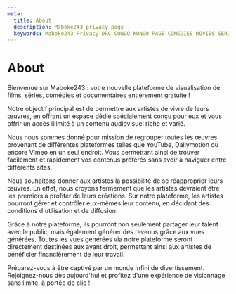 ```yaml
---
meta:
  title: About
  description: Maboke243 privacy page
  keywords: Maboke243 Privacy DRC CONGO KONGO PAGE COMEDIES MOVIES SERIES SHOWS TV
---
```


# About
<entry />
Bienvenue sur Maboke243 : votre nouvelle plateforme de visualisation de films, séries, comédies et documentaires entièrement gratuite !

Notre objectif principal est de permettre aux artistes de vivre de leurs œuvres, en offrant un espace dédié spécialement conçu pour eux et vous offrir un accès illimité à un contenu audiovisuel riche et varié.

Nous nous sommes donné pour mission de regrouper toutes les œuvres provenant de différentes plateformes telles que YouTube, Dailymotion ou encore Vimeo en un seul endroit. Vous permettant ainsi de trouver facilement et rapidement vos contenus préférés sans avoir à naviguer entre différents sites.

Nous souhaitons donner aux artistes la possibilité de se réapproprier leurs œuvres. En effet, nous croyons fermement que les artistes devraient être les premiers à profiter de leurs créations. Sur notre plateforme, les artistes pourront gérer et contrôler eux-mêmes leur contenu, en décidant des conditions d'utilisation et de diffusion.

Grâce à notre plateforme, ils pourront non seulement partager leur talent avec le public, mais également générer des revenus grâce aux vues générées. Toutes les vues générées via notre plateforme seront directement destinées aux ayant droit, permettant ainsi aux artistes de bénéficier financièrement de leur travail.

Préparez-vous à être captivé par un monde infini de divertissement. Rejoignez-nous dès aujourd'hui et profitez d'une expérience de visionnage sans limite, à portée de clic !